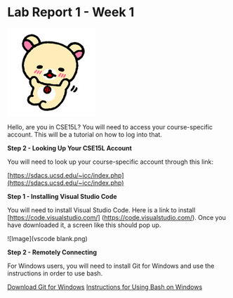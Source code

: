# Lab Report 1 - Week 1

![Image](rila.png)

Hello, are you in CSE15L? You will need to access your course-specific account.
This will be a tutorial on how to log into that.

**Step 2 - Looking Up Your CSE15L Account**

You will need to look up your course-specific account through this link:

[https://sdacs.ucsd.edu/~icc/index.php](https://sdacs.ucsd.edu/~icc/index.php)


**Step 1 - Installing Visual Studio Code**

You will need to install Visual Studio Code. Here is a link to install [https://code.visualstudio.com/] (https://code.visualstudio.com/). Once you have downloaded it, a screen like this should pop up.

![Image](vscode blank.png)


**Step 2 - Remotely Connecting**

For Windows users, you will need to install Git for Windows and use the instructions in order to use bash.

[Download Git for Windows](https://gitforwindows.org/)
[Instructions for Using Bash on Windows](https://stackoverflow.com/a/50527994)

